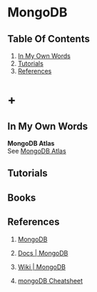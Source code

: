 # MongoDB

## Table Of Contents
1. [In My Own Words](#in-my-own-words)
1. [Tutorials](#tutorials)
1. [References](#references)
# +

## In My Own Words

**MongoDB Atlas**  
See [MongoDB Atlas](https://www.mongodb.com/cloud)

## Tutorials

## Books

## References
1. [MongoDB](https://www.mongodb.com/)
1. [Docs | MongoDB](https://docs.mongodb.com)
1. [Wiki | MongoDB](https://en.wikipedia.org/wiki/MongoDB)

1. [mongoDB Cheatsheet](http://tech.joshegan.com/posts/yr2017/mongodb-cheatsheet)
